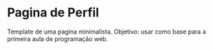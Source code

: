 # Pagina de Perfil

Template de uma pagina minimalista.
Objetivo: usar como base para a primeira aula de programação web.
